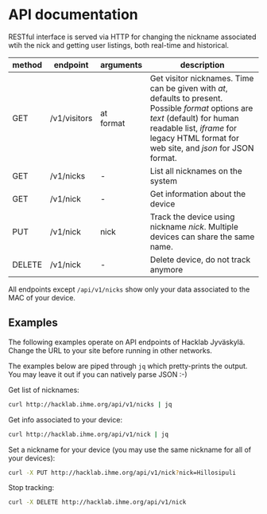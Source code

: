 <!-- -*- mode: markdown; -*- -->

# API documentation

RESTful interface is served via HTTP for changing the nickname
associated wtih the nick and getting user listings, both real-time and
historical.

method | endpoint | arguments | description
------ | -------- | --------- | -----------
GET | /v1/visitors | at<br>format | Get visitor nicknames. Time can be given with *at*, defaults to present. Possible *format* options are *text* (default) for human readable list, *iframe* for legacy HTML format for web site, and *json* for JSON format.
GET | /v1/nicks | - | List all nicknames on the system
GET | /v1/nick | - | Get information about the device
PUT | /v1/nick | nick | Track the device using nickname *nick*. Multiple devices can share the same name.
DELETE | /v1/nick | - | Delete device, do not track anymore

All endpoints except `/api/v1/nicks` show only your data associated to
the MAC of your device.

## Examples

The following examples operate on API endpoints of Hacklab
Jyväskylä. Change the URL to your site before running in other
networks.

The examples below are piped through `jq` which pretty-prints the
output. You may leave it out if you can natively parse JSON :-)

Get list of nicknames:

```sh
curl http://hacklab.ihme.org/api/v1/nicks | jq
```
	
Get info associated to your device:

```sh
curl http://hacklab.ihme.org/api/v1/nick | jq
```

Set a nickname for your device (you may use the same nickname for all of your devices):

```sh
curl -X PUT http://hacklab.ihme.org/api/v1/nick?nick=Hillosipuli
```

Stop tracking:

```sh
curl -X DELETE http://hacklab.ihme.org/api/v1/nick
```
